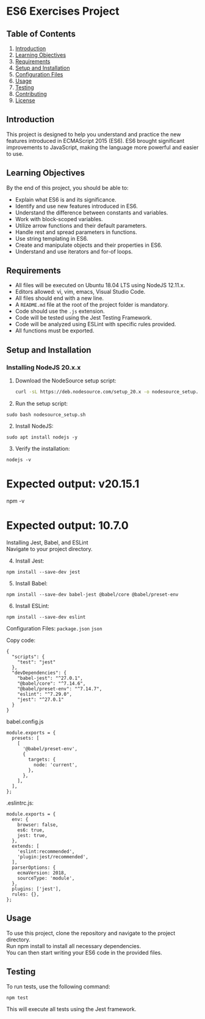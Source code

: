 # ES6 Exercises Project

## Table of Contents
1. [Introduction](#introduction)
2. [Learning Objectives](#learning-objectives)
3. [Requirements](#requirements)
4. [Setup and Installation](#setup-and-installation)
5. [Configuration Files](#configuration-files)
6. [Usage](#usage)
7. [Testing](#testing)
8. [Contributing](#contributing)
9. [License](#license)

## Introduction

This project is designed to help you understand and practice the new features introduced in ECMAScript 2015 (ES6). ES6 brought significant improvements to JavaScript, making the language more powerful and easier to use.

## Learning Objectives

By the end of this project, you should be able to:

- Explain what ES6 is and its significance.
- Identify and use new features introduced in ES6.
- Understand the difference between constants and variables.
- Work with block-scoped variables.
- Utilize arrow functions and their default parameters.
- Handle rest and spread parameters in functions.
- Use string templating in ES6.
- Create and manipulate objects and their properties in ES6.
- Understand and use iterators and for-of loops.

## Requirements

- All files will be executed on Ubuntu 18.04 LTS using NodeJS 12.11.x.
- Editors allowed: vi, vim, emacs, Visual Studio Code.
- All files should end with a new line.
- A `README.md` file at the root of the project folder is mandatory.
- Code should use the `.js` extension.
- Code will be tested using the Jest Testing Framework.
- Code will be analyzed using ESLint with specific rules provided.
- All functions must be exported.

## Setup and Installation

### Installing NodeJS 20.x.x

1. Download the NodeSource setup script:
   ```bash
   curl -sL https://deb.nodesource.com/setup_20.x -o nodesource_setup.sh

1. Run the setup script:

```
sudo bash nodesource_setup.sh
```
2. Install NodeJS:

```
sudo apt install nodejs -y
```
3. Verify the installation:

```
nodejs -v
```
# Expected output: v20.15.1
npm -v
# Expected output: 10.7.0
Installing Jest, Babel, and ESLint<br>
Navigate to your project directory.

4. Install Jest:

```
npm install --save-dev jest
```
5. Install Babel:

```
npm install --save-dev babel-jest @babel/core @babel/preset-env
```

6. Install ESLint:

```
npm install --save-dev eslint
```
Configuration Files:
`package.json`
`json`

Copy code:
```
{
  "scripts": {
    "test": "jest"
  },
  "devDependencies": {
    "babel-jest": "^27.0.1",
    "@babel/core": "^7.14.6",
    "@babel/preset-env": "^7.14.7",
    "eslint": "^7.29.0",
    "jest": "^27.0.1"
  }
}
```
babel.config.js
```
module.exports = {
  presets: [
    [
      '@babel/preset-env',
      {
        targets: {
          node: 'current',
        },
      },
    ],
  ],
};
```
.eslintrc.js:
```
module.exports = {
  env: {
    browser: false,
    es6: true,
    jest: true,
  },
  extends: [
    'eslint:recommended',
    'plugin:jest/recommended',
  ],
  parserOptions: {
    ecmaVersion: 2018,
    sourceType: 'module',
  },
  plugins: ['jest'],
  rules: {},
};
```
## Usage
To use this project, clone the repository and navigate to the project directory.<br>
Run npm install to install all necessary dependencies.<br>You can then start writing your ES6 code in the provided files.

## Testing
To run tests, use the following command:

```
npm test
```
This will execute all tests using the Jest framework.